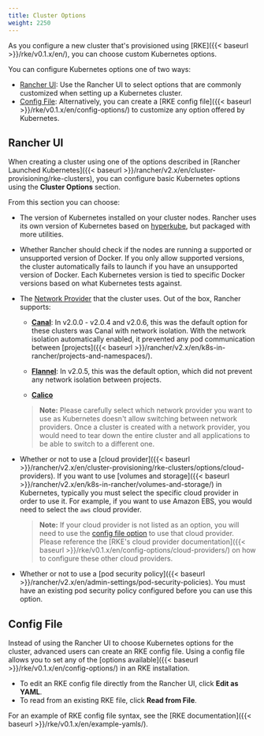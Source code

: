 ```yaml
---
title: Cluster Options
weight: 2250
---
```


As you configure a new cluster that's provisioned using [RKE]({{< baseurl >}}/rke/v0.1.x/en/), you can choose custom Kubernetes options.

You can configure Kubernetes options one of two ways:

- [Rancher UI](#rancher-ui): Use the Rancher UI to select options that are commonly customized when setting up a Kubernetes cluster.
- [Config File](#config-file): Alternatively, you can create a [RKE config file]({{< baseurl >}}/rke/v0.1.x/en/config-options/) to customize any option offered by Kubernetes.

## Rancher UI

When creating a cluster using one of the options described in [Rancher Launched Kubernetes]({{< baseurl >}}/rancher/v2.x/en/cluster-provisioning/rke-clusters), you can configure basic Kubernetes options using the **Cluster Options** section.

From this section you can choose:

- The version of Kubernetes installed on your cluster nodes. Rancher uses its own version of Kubernetes based on [hyperkube](https://hub.docker.com/r/kubernetesonarm/hyperkube/), but packaged with more utilities.

- Whether Rancher should check if the nodes are running a supported or unsupported version of Docker. If you only allow supported versions, the cluster automatically fails to launch if you have an unsupported version of Docker. Each Kubernetes version is tied to specific Docker versions based on what Kubernetes tests against.

- The [Network Provider](https://kubernetes.io/docs/concepts/cluster-administration/networking/) that the cluster uses. Out of the box, Rancher supports:

    - **[Canal](https://github.com/projectcalico/canal)**: In v2.0.0 - v2.0.4 and v2.0.6, this was the default option for these clusters was Canal with network isolation. With the network isolation automatically enabled, it prevented any pod communication between [projects]({{< baseurl >}}/rancher/v2.x/en/k8s-in-rancher/projects-and-namespaces/).

    - **[Flannel](https://github.com/coreos/flannel#flannel)**: In v2.0.5, this was the default option, which did not prevent any network isolation between projects.

    - **[Calico](https://docs.projectcalico.org/v3.1/introduction/)**

    > **Note:** Please carefully select which network provider you want to use as Kubernetes doesn't allow switching between network providers. Once a cluster is created with a network provider, you would need to tear down the entire cluster and all applications to be able to switch to a different one.

- Whether or not to use a [cloud provider]({{< baseurl >}}/rancher/v2.x/en/cluster-provisioning/rke-clusters/options/cloud-providers). If you want to use [volumes and storage]({{< baseurl >}}/rancher/v2.x/en/k8s-in-rancher/volumes-and-storage/) in Kubernetes, typically you must select the specific cloud provider in order to use it. For example, if you want to use Amazon EBS, you would need to select the `aws` cloud provider.

   > **Note:** If your cloud provider is not listed as an option, you will need to use the [config file option](#config-file) to use that cloud provider. Please reference the [RKE's cloud provider documentation]({{< baseurl >}}/rke/v0.1.x/en/config-options/cloud-providers/) on how to configure these other cloud providers.

- Whether or not to use a [pod security policy]({{< baseurl >}}/rancher/v2.x/en/admin-settings/pod-security-policies). You must have an existing pod security policy configured before you can use this option.

## Config File

Instead of using the Rancher UI to choose Kubernetes options for the cluster, advanced users can create an RKE config file. Using a config file allows you to set any of the [options available]({{< baseurl >}}/rke/v0.1.x/en/config-options/) in an RKE installation.

- To edit an RKE config file directly from the Rancher UI, click **Edit as YAML**.
- To read from an existing RKE file, click **Read from File**.

For an example of RKE config file syntax, see the [RKE documentation]({{< baseurl >}}/rke/v0.1.x/en/example-yamls/).  
